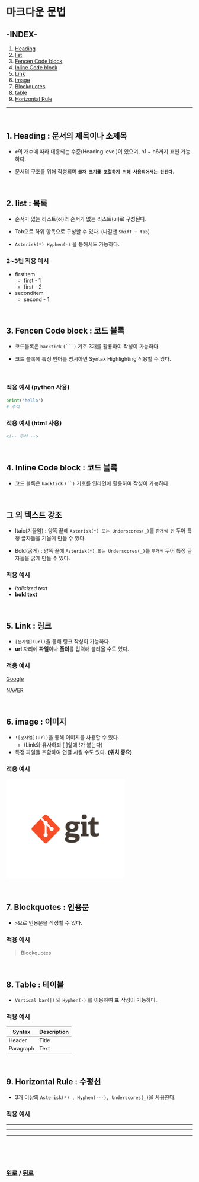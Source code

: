 # **마크다운 문법**

## **-INDEX-**
1. [Heading](#heading--문서의-제목이나-소제목)
2. [list](#list--목록)
3. [Fencen Code block](#fencen-code-block--코드-블록)
4. [Inline Code block](#inline-code-block--코드-블록)
5. [Link](#link--링크)
6. [image](#6-image--이미지)
7. [Blockquotes](#7-blockquotes--인용문)
8. [table](#8-table--테이블)
9. [Horizontal Rule](#9-horizontal-rule--수평선)

---
<br>

## **1. Heading : 문서의 제목이나 소제목**

* `#`의 개수에 따라 대응되는 수준(Heading level)이 있으며, h1 ~ h6까지 표현 가능하다.

* 문서의 구조를 위해 작성되며 **`글자 크기를 조절하기 위해 사용되어서는 안된다.`**

<br>

## **2. list : 목록**

* 순서가 있는 리스트(ol)와 순서가 없는 리스트(ul)로 구성된다.

* Tab으로 하위 항목으로 구성할 수 있다. (나갈땐 `Shift + tab`)

* `Asterisk(*) Hyphen(-)` 을 통해서도 가능하다.

### **2~3번 적용 예시**

* firstitem
  * first - 1
  * first - 2
* seconditem
  * second - 1

<br>

## **3. Fencen Code block : 코드 블록**

* 코드블록은 `backtick` `(```)` 기호 3개를 활용하여 작성이 가능하다.

* 코드 블록에 특정 언어를 명시하면 Syntax Highlighting 적용할 수 있다.

<br>

### **적용 예시 (python 사용)**
```python
print('hello')
# 주석
```

### **적용 예시 (html 사용)**
```html
<!-- 주석 -->
```

<br>

## **4. Inline Code block : 코드 블록**

* 코드 블록은 `backtick` `(``)` 기호를 인라인에 활용하여 작성이 가능하다.

<br>

## **그 외 텍스트 강조**

* Itaic(기울임) : 양쪽 끝에 `Asterisk(*) 또는 Underscores(_)`를 `한개씩 만` 두어 특정 글자들을 기울게 만들 수 있다.

* Bold(굵게) : 양쪽 끝에 `Asterisk(*) 또는 Underscores(_)`를 `두개씩` 두어 특정 글자들을 굵게 만들 수 있다. 

### **적용 예시**
* *italicized text*
* **bold text**

<br>

## **5. Link : 링크**

* `[문자열](url)`을 통해 링크 작성이 가능하다.
* **url** 자리에 **파일**이나 **폴더**를 입력해 불러올 수도 있다.

### **적용 예시**
[Google](https://google.com)

[NAVER](https://naver.com)

<br>

## **6. image : 이미지**

* `![문자열](url)`을 통해 이미지를 사용할 수 있다.
  * (Link와 유사하되 [ ]앞에 !가 붙는다)
* 특정 파일들 포함하여 연결 시킬 수도 있다. **(위치 중요)**

### **적용 예시**
![이미지](K-001.png)

<br>

## **7. Blockquotes : 인용문**

* `>`으로 인용문을 작성할 수 있다.

### **적용 예시**
> Blockquotes

<br>

## **8. Table : 테이블**

* `Vertical bar(|)` 와 `Hyphen(-)` 를 이용하여 표 작성이 가능하다.

### **적용 예시**
| Syntax | Description |
| ----------- | ----------- |
| Header | Title |
| Paragraph | Text |

<br>

## **9. Horizontal Rule : 수평선**

* 3개 이상의 `Asterisk(*) , Hyphen(---), Underscores(_)`을 사용한다.

### **적용 예시**
---
***
___

<br>

<br>

<br>

### [위로](#마크다운-문법) / [뒤로](/README.md/#)